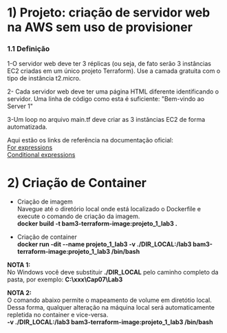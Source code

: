 # 1) Projeto: criação de servidor web na AWS sem uso de provisioner
### 1.1 Definição


 1-O servidor web deve ter 3 réplicas (ou seja, de fato serão 3 instâncias EC2 criadas em um único projeto Terraform). Use a camada gratuita com o tipo de instância t2.micro. 
 
 2- Cada servidor web deve ter uma página HTML diferente identificando o servidor. Uma linha de código como esta é suficiente: "Bem-vindo ao Server 1"
 
 3-Um  loop  no  arquivo  main.tf  deve  criar  as  3  instâncias  EC2  de  forma  automatizada. 

  
 
 Aqui estão os links de referência na documentação oficial: \
 [For expressions](https://developer.hashicorp.com/terraform/language/expressions/for) \
[Conditional expressions](https://developer.hashicorp.com/terraform/language/expressions/conditionals)

# 2) Criação de Container
- Criação de imagem  
Navegue até o diretório local onde está localizado o Dockerfile e execute o comando de criação da imagem. \
__docker build -t bam3-terraform-image:projeto_1_lab3 .__

- Criação de container \
__docker run -dit --name projeto_1_lab3 -v ./DIR_LOCAL:/lab3 bam3-terraform-image:projeto_1_lab3 /bin/bash__

__NOTA 1:__ \
No Windows você deve substituir __./DIR_LOCAL__ pelo caminho completo da pasta, por exemplo: __C:\xxx\Cap07\Lab3__

__NOTA 2:__ \
O comando abaixo permite o mapeamento de volume em diretótio local.  Dessa forma, qualquer alteração na máquina local será automaticamente repletida no container e vice-versa. \
__-v ./DIR_LOCAL:/lab3 bam3-terraform-image:projeto_1_lab3 /bin/bash__

